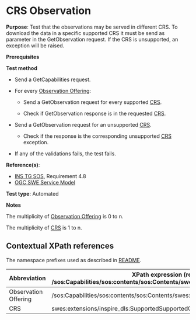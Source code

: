 # CRS Observation

**Purpose**: Test that the observations may be served in different CRS. To download the data in a specific supported CRS it must be send as parameter in the GetObservation request. If the CRS is unsupported, an exception will be raised.

**Prerequisites**

**Test method**

* Send a GetCapabilities request.

* For every [Observation Offering](#observationOffering):

  * Send a GetObservation request for every supported [CRS](#crs).

  * Check if GetObservation response is in the requested [CRS](#crs).

* Send a GetObservation request for an unsupported [CRS](#crs).

  * Check if the response is the corresponding unsupported [CRS](#crs) exception.

* If any of the validations fails, the test fails.

**Reference(s)**:

* [INS TG SOS](http://inspire.ec.europa.eu/id/document/tg/download-sos/1.0), Requirement 4.8
* [OGC SWE Service Model](http://portal.opengeospatial.org/files/?artifact_id=38476)

**Test type**: Automated

**Notes**

The multiplicity of [Observation Offering](#observationOffering) is 0 to n.

The multiplicity of [CRS](#crs) is 1 to n.

## Contextual XPath references

The namespace prefixes used as described in [README](./README.md#namespaces).

| Abbreviation                                               |  XPath expression (relative to /sos:Capabilities/sos:contents/sos:Contents/swes:offering/sos:ObservationOffering) |
| ---------------------------------------------------------- | ------------------------------------------------------------------------- |
| Observation Offering <a name="observationOffering"></a> | /sos:Capabilities/sos:contents/sos:Contents/swes:offering/sos:ObservationOffering |
| CRS <a name="crs"></a> | swes:extensions/inspire_dls:SupportedSupportedCRS |